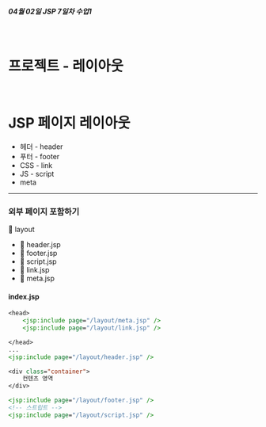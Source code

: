  **<h5>04월 02일 JSP 7일차 수업1</h5>** <br>

# 프로젝트 - 레이아웃
<br>

# JSP 페이지 레이아웃

- 헤더  - header
- 푸터  - footer
- CSS   - link
- JS    - script
- meta  


---

### 외부 페이지 포함하기
📁 layout
 - 📄 header.jsp
 - 📄 footer.jsp
 - 📄 script.jsp
 - 📄 link.jsp
 - 📄 meta.jsp


#### index.jsp
```jsp
<head>
    <jsp:include page="/layout/meta.jsp" />
    <jsp:include page="/layout/link.jsp" />

</head>
...
<jsp:include page="/layout/header.jsp" />

<div class="container">
    컨텐츠 영역
</div>

<jsp:include page="/layout/footer.jsp" />
<!-- 스트립트 -->
<jsp:include page="/layout/script.jsp" />

```
